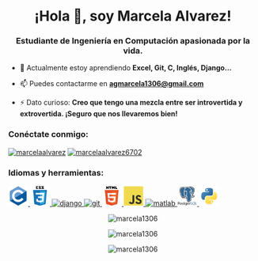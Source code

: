 <h1 align="center">¡Hola 👋, soy Marcela Alvarez!</h1>
<h3 align="center">Estudiante de Ingeniería en Computación apasionada por la vida.</h3>

- 🌱 Actualmente estoy aprendiendo **Excel, Git, C, Inglés, Django...**

- 📫 Puedes contactarme en **agmarcela1306@gmail.com**

- ⚡ Dato curioso: **Creo que tengo una mezcla entre ser introvertida y extrovertida. ¡Seguro que nos llevaremos bien!**

<h3 align="left">Conéctate conmigo:</h3>
<p align="left">
<a href="https://linkedin.com/in/marcelaalvarez" target="_blank"><img align="center" src="https://raw.githubusercontent.com/rahuldkjain/github-profile-readme-generator/master/src/images/icons/Social/linked-in-alt.svg" alt="marcelaalvarez" height="30" width="40" /></a>
<a href="https://instagram.com/marcelaalvarez6702" target="_blank"><img align="center" src="https://raw.githubusercontent.com/rahuldkjain/github-profile-readme-generator/master/src/images/icons/Social/instagram.svg" alt="marcelaalvarez6702" height="30" width="40" /></a>
</p>

<h3 align="left">Idiomas y herramientas:</h3>
<p align="left"> 
<a href="https://www.cprogramming.com/" target="_blank" rel="noreferrer"> <img src="https://raw.githubusercontent.com/devicons/devicon/master/icons/c/c-original.svg" alt="c" width="40" height="40"/> </a> 
<a href="https://www.w3schools.com/css/" target="_blank" rel="noreferrer"> <img src="https://raw.githubusercontent.com/devicons/devicon/master/icons/css3/css3-original-wordmark.svg" alt ="css3" width="40" height="40"/> </a> 
<a href="https://www.djangoproject.com/" target="_blank" rel="noreferrer"> <img src ="https://cdn.worldvectorlogo.com/logos/django.svg" alt="django" width="40" height="40"/> </a> 
<a href="https://git-scm.com/" target="_blank" rel="noreferrer"> <img src="https://www.vectorlogo.zone/logos/git-scm/git-scm-icon.svg" alt="git" width="40" height="40"/> </a> 
<a href="https://www.w3.org/html/" target="_blank" rel="noreferrer"> <img src="https://raw.githubusercontent.com/devicons/devicon/master/icons/html5/html5-original-wordmark.svg" alt="html5" width="40" height="40"/> </a> 
<a href="https://developer.mozilla.org/en-US/docs/Web/JavaScript" target="_blank" rel="noreferrer"> <img src="https://raw.githubusercontent.com/devicons/devicon/master/icons/javascript/javascript-original.svg" alt="javascript" width="40" height="40"/> </a> 
<a href="https://www.mathworks.com/" target="_blank" rel="noreferrer"> <img src="https://upload.wikimedia.org/wikipedia/commons/2/21/Matlab_Logo.png" alt="matlab" width="40" height="40"/> </a> 
<a href="https://www.postgresql.org" target="_blank" rel="noreferrer"> <img src="https://raw.githubusercontent.com/devicons/devicon/master/icons/postgresql/postgresql-original-wordmark.svg" alt="postgresql" width="40" height="40"/> </a> 
<a href="https://www.python.org" target="_blank" rel="noreferrer"> <img src="https://raw.githubusercontent.com/devicons/devicon/master/icons/python/python-original.svg" alt="python" width="40" height="40"/> </a>
</p> 

<p align="center">
  <img src="https://github-readme-stats.vercel.app/api/top-langs/?username=marcela1306&layout=compact" alt="marcela1306" />
</p>

<p align="center">
  <img src="https://github-readme-stats.vercel.app/api?username=marcela1306&show_icons=true" alt="marcela1306" />
</p>

<p align="center">
  <img src="https://github-readme-streak-stats.herokuapp.com/?user=marcela1306" alt="marcela1306" />
</p>

